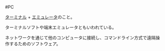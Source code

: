#PC 

[ターミナル](ターミナル.md) + [エミュレータ](エミュレータ.md)のこと。

ターミナルソフトや端末エミュレータともいわれている。

ネットワークを通じて他のコンピュータに接続し、コマンドライン方式で遠隔操作するためのソフトウェア。